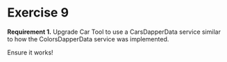 # Exercise 9

**Requirement 1.** Upgrade Car Tool to use a CarsDapperData service similar to how the ColorsDapperData service was implemented.

Ensure it works!